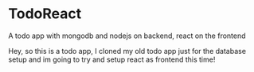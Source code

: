 # TodoReact
A todo app with mongodb and nodejs on backend, react on the frontend

Hey, so this is a todo app, I cloned my old todo app just for the database setup and im going to try and setup react as frontend this time!
